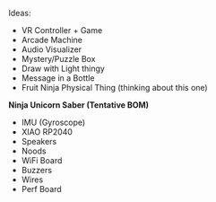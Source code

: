 Ideas: 
- VR Controller + Game
- Arcade Machine
- Audio Visualizer
- Mystery/Puzzle Box
- Draw with Light thingy
- Message in a Bottle
- Fruit Ninja Physical Thing (thinking about this one)

**Ninja Unicorn Saber (Tentative BOM)**
- IMU (Gyroscope)
- XIAO RP2040
- Speakers
- Noods
- WiFi Board
- Buzzers
- Wires
- Perf Board
